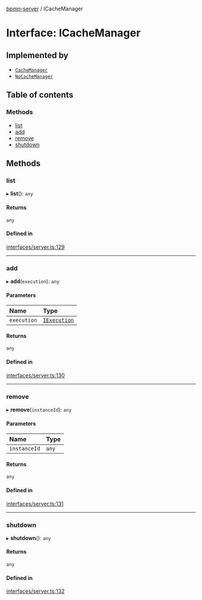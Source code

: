 [bpmn-server](../readme.md) / ICacheManager

# Interface: ICacheManager

## Implemented by

- [`CacheManager`](../classes/CacheManager.md)
- [`NoCacheManager`](../classes/NoCacheManager.md)

## Table of contents

### Methods

- [list](ICacheManager.md#list)
- [add](ICacheManager.md#add)
- [remove](ICacheManager.md#remove)
- [shutdown](ICacheManager.md#shutdown)

## Methods

### list

▸ **list**(): `any`

#### Returns

`any`

#### Defined in

[interfaces/server.ts:129](https://github.com/bpmnServer/bpmn-server/blob/4a25965/src/interfaces/server.ts#L129)

___

### add

▸ **add**(`execution`): `any`

#### Parameters

| Name | Type |
| :------ | :------ |
| `execution` | [`IExecution`](IExecution.md) |

#### Returns

`any`

#### Defined in

[interfaces/server.ts:130](https://github.com/bpmnServer/bpmn-server/blob/4a25965/src/interfaces/server.ts#L130)

___

### remove

▸ **remove**(`instanceId`): `any`

#### Parameters

| Name | Type |
| :------ | :------ |
| `instanceId` | `any` |

#### Returns

`any`

#### Defined in

[interfaces/server.ts:131](https://github.com/bpmnServer/bpmn-server/blob/4a25965/src/interfaces/server.ts#L131)

___

### shutdown

▸ **shutdown**(): `any`

#### Returns

`any`

#### Defined in

[interfaces/server.ts:132](https://github.com/bpmnServer/bpmn-server/blob/4a25965/src/interfaces/server.ts#L132)
